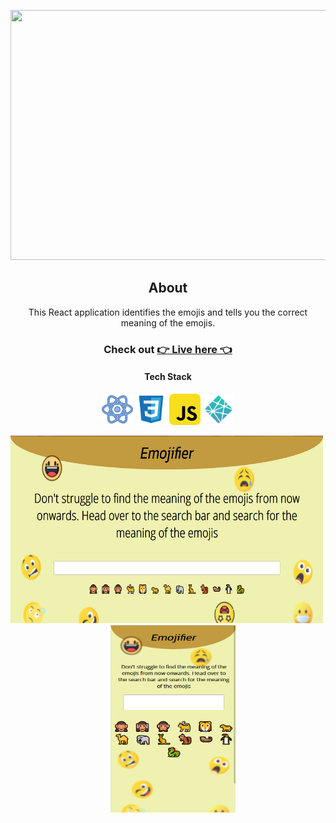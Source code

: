 <p align="center">
  <img src="public/img/emojifier-readme.png" width="600" height="400" />
</p>

<div align="center">

## About

<p> This React application identifies the emojis and tells you the correct meaning of the emojis.

### Check out [👉 Live here 👈](https://dcs-emojifier.netlify.app)

#### Tech Stack

<img src="public/img/react.svg" width="50" height="50" />
<img src="public/img/css.svg" width="50" height="50" />
<img src="public/img/javascript.svg" width="50" height="50" />
<img src="public/img/netlify.svg" width="50" height="50" />

<div>

<img src="public/img/emojifier-ss-desktop.png" width="500" height="300" />&nbsp; &nbsp; &nbsp;
<img src="public/img/emojifier-ss-mobile.png" width="200" height="300" />

</div>

</div>
